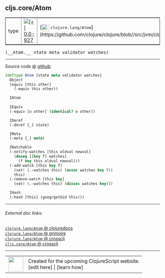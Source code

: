 ## cljs.core/Atom



 <table border="1">
<tr>
<td>type</td>
<td><a href="https://github.com/cljsinfo/cljs-api-docs/tree/0.0-927"><img valign="middle" alt="[+] 0.0-927" title="Added in 0.0-927" src="https://img.shields.io/badge/+-0.0--927-lightgrey.svg"></a> </td>
<td>
[<img height="24px" valign="middle" src="http://i.imgur.com/1GjPKvB.png"> <samp>clojure.lang/Atom</samp>](https://github.com/clojure/clojure/blob//src/jvm/clojure/lang/Atom.java)
</td>
</tr>
</table>


 <samp>
(__Atom.__ state meta validator watches)<br>
</samp>

---







Source code @ [github](https://github.com/clojure/clojurescript/blob/r3148/src/cljs/cljs/core.cljs#L3775-L3802):

```clj
(deftype Atom [state meta validator watches]
  Object
  (equiv [this other]
    (-equiv this other))

  IAtom
  
  IEquiv
  (-equiv [o other] (identical? o other))

  IDeref
  (-deref [_] state)

  IMeta
  (-meta [_] meta)

  IWatchable
  (-notify-watches [this oldval newval]
    (doseq [[key f] watches]
      (f key this oldval newval)))
  (-add-watch [this key f]
    (set! (.-watches this) (assoc watches key f))
    this)
  (-remove-watch [this key]
    (set! (.-watches this) (dissoc watches key)))

  IHash
  (-hash [this] (goog/getUid this)))
```

<!--
Repo - tag - source tree - lines:

 <pre>
clojurescript @ r3148
└── src
    └── cljs
        └── cljs
            └── <ins>[core.cljs:3775-3802](https://github.com/clojure/clojurescript/blob/r3148/src/cljs/cljs/core.cljs#L3775-L3802)</ins>
</pre>

-->

---



###### External doc links:

[`clojure.lang/Atom` @ clojuredocs](http://clojuredocs.org/clojure.lang/Atom)<br>
[`clojure.lang/Atom` @ grimoire](http://conj.io/store/v1/org.clojure/clojure/1.7.0-beta3/clj/clojure.lang/Atom/)<br>
[`clojure.lang/Atom` @ crossclj](http://crossclj.info/fun/clojure.lang/Atom.html)<br>
[`cljs.core/Atom` @ crossclj](http://crossclj.info/fun/cljs.core.cljs/Atom.html)<br>

---

 <table>
<tr><td>
<img valign="middle" align="right" width="48px" src="http://i.imgur.com/Hi20huC.png">
</td><td>
Created for the upcoming ClojureScript website.<br>
[edit here] | [learn how]
</td></tr></table>

[edit here]:https://github.com/cljsinfo/cljs-api-docs/blob/master/cljsdoc/cljs.core/Atom.cljsdoc
[learn how]:https://github.com/cljsinfo/cljs-api-docs/wiki/cljsdoc-files

<!--

This information was too distracting to show to readers, but I'll leave it
commented here since it is helpful to:

- pretty-print the data used to generate this document
- and show how to retrieve that data



The API data for this symbol:

```clj
{:ns "cljs.core",
 :name "Atom",
 :signature ["[state meta validator watches]"],
 :history [["+" "0.0-927"]],
 :type "type",
 :full-name-encode "cljs.core/Atom",
 :source {:code "(deftype Atom [state meta validator watches]\n  Object\n  (equiv [this other]\n    (-equiv this other))\n\n  IAtom\n  \n  IEquiv\n  (-equiv [o other] (identical? o other))\n\n  IDeref\n  (-deref [_] state)\n\n  IMeta\n  (-meta [_] meta)\n\n  IWatchable\n  (-notify-watches [this oldval newval]\n    (doseq [[key f] watches]\n      (f key this oldval newval)))\n  (-add-watch [this key f]\n    (set! (.-watches this) (assoc watches key f))\n    this)\n  (-remove-watch [this key]\n    (set! (.-watches this) (dissoc watches key)))\n\n  IHash\n  (-hash [this] (goog/getUid this)))",
          :title "Source code",
          :repo "clojurescript",
          :tag "r3148",
          :filename "src/cljs/cljs/core.cljs",
          :lines [3775 3802]},
 :full-name "cljs.core/Atom",
 :clj-symbol "clojure.lang/Atom"}

```

Retrieve the API data for this symbol:

```clj
;; from Clojure REPL
(require '[clojure.edn :as edn])
(-> (slurp "https://raw.githubusercontent.com/cljsinfo/cljs-api-docs/catalog/cljs-api.edn")
    (edn/read-string)
    (get-in [:symbols "cljs.core/Atom"]))
```

-->
